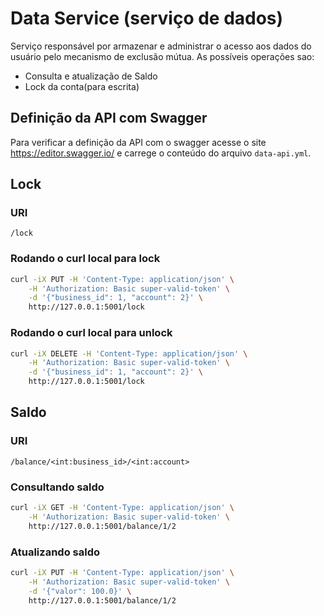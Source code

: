 # Data Service (serviço de dados)

Serviço responsável por armazenar e administrar o acesso aos dados do
usuário pelo mecanismo de exclusão mútua. As possíveis operações sao:

- Consulta e atualização de Saldo
- Lock da conta(para escrita)

## Definição da API com Swagger

Para verificar a definição da API com o swagger acesse o site
https://editor.swagger.io/ e carrege o conteúdo do arquivo
`data-api.yml`.


## Lock

### URI

```
/lock
```

### Rodando o curl local para lock

```bash
curl -iX PUT -H 'Content-Type: application/json' \
    -H 'Authorization: Basic super-valid-token' \
    -d '{"business_id": 1, "account": 2}' \
    http://127.0.0.1:5001/lock
```

### Rodando o curl local para unlock

```bash
curl -iX DELETE -H 'Content-Type: application/json' \
    -H 'Authorization: Basic super-valid-token' \
    -d '{"business_id": 1, "account": 2}' \
    http://127.0.0.1:5001/lock
```

## Saldo

### URI

```
/balance/<int:business_id>/<int:account>
```

### Consultando saldo

```bash
curl -iX GET -H 'Content-Type: application/json' \
    -H 'Authorization: Basic super-valid-token' \
    http://127.0.0.1:5001/balance/1/2
```

### Atualizando saldo

```bash
curl -iX PUT -H 'Content-Type: application/json' \
    -H 'Authorization: Basic super-valid-token' \
    -d '{"valor": 100.0}' \
    http://127.0.0.1:5001/balance/1/2
```
